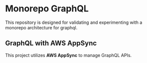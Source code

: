 # Monorepo GraphQL

This repository is designed for validating and experimenting with a monorepo architecture for graphql.

## GraphQL with AWS AppSync

This project utilizes **AWS AppSync** to manage GraphQL APIs.